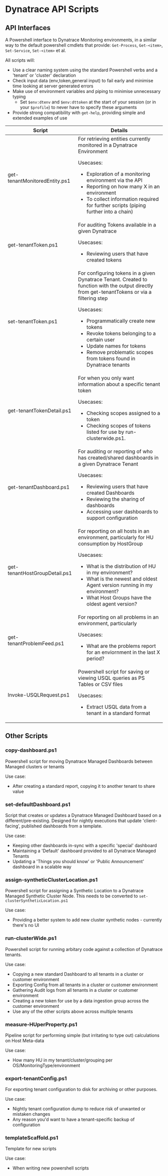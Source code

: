 # Dynatrace API Scripts

## API Interfaces

A Powershell interface to Dynatrace Monitoring environments, in a similar way to the default powershell cmdlets that provide: `Get-Process`, `Get-<item>`, `Set-Service`, `Set-<item>` et al.

All scripts will:

- Use a clear naming system using the standard Powershell verbs and a 'tenant' or 'cluster' declaration
- Check input data (env,token,general input) to fail early and minimise time looking at server generated errors
- Make use of environment variables and piping to minimise unnecessary typing
  - Set `$env:dtenv` and `$env:dttoken` at the start of your session (or in your `$profile`) to never have to specify these arguments
- Provide strong compatibility with `get-help`, providing simple and extended examples of use

| Script | Details |
| --- | --- |
| get-tenantMonitoredEntity.ps1 | For retrieving entities currently monitored in a Dynatrace Environment<p>Usecases:</p><ul><li>Exploration of a monitoring environment via the API</li><li>Reporting on how many X in an environment</li><li>To collect information required for further scripts (piping further into a chain)</li></ul>|
| get-tenantToken.ps1 | For auditing Tokens available in a given Dynatrace<p>Usecases:</p><ul><li>Reviewing users that have created tokens</li></ul> |
| set-tenantToken.ps1 | For configuring tokens in a given Dynatrace Tenant. Created to function with the output directly from get-tenantTokens or via a filtering step<p>Usecases:</p><ul><li>Programmatically create new tokens</li><li>Revoke tokens belonging to a certain user</li><li>Update names for tokens</li><li>Remove problematic scopes from tokens found in Dynatrace tenants</li></ul> |
| get-tenantTokenDetail.ps1 | For when you only want information about a specific tenant token<p>Usecases:</p><ul><li>Checking scopes assigned to a token</li><li>Checking scopes of tokens listed for use by run-clusterwide.ps1.</li></ul> |
| get-tenantDashboard.ps1 | For auditing or reporting of who has created/shared dashboards in a given Dynatrace Tenant<p>Usecases:</p><ul><li>Reviewing users that have created Dashboards</li><li>Reviewing the sharing of dashboards</li><li>Accessing user dashboards to support configuration</li></ul> |
| get-tenantHostGroupDetail.ps1 |For reporting on all hosts in an environment, particularly for HU consumption by HostGroup<p>Usecases:</p><ul><li>What is the distribution of HU in my environment?</li><li>What is the newest and oldest Agent version running in my environment?</li><li>What Host Groups have the oldest agent version?</li></ul>|
| get-tenantProblemFeed.ps1|For reporting on all problems in an environment, particularly<p>Usecases:</p><ul><li>What are the problems report for an enviornment in the last X period?</li></ul>|
| Invoke-USQLRequest.ps1 |Powershell script for saving or viewing USQL queries as PS Tables or CSV files<p>Usecases:</p><ul><li>Extract USQL data from a tenant in a standard format</li></ul> |


## Other Scripts

### copy-dashboard.ps1

Powershell script for moving Dynatrace Managed Dashboards between Managed clusters or tenants

Use case:

- After creating a standard report, copying it to another tenant to share value

### set-defaultDashboard.ps1

Script that creates or updates a Dynatrace Managed Dashboard based on a different/pre-existing. 
Designed for nightly executions that update 'client-facing', published dashboards from a template.

Use case: 
- Keeping other dashboards in-sync with a specific 'special' dashboard
- Maintaining a 'Default' dashboard provided to all Dynatrace Managed Tenants
- Updating a 'Things you should know' or 'Public Announcement' dashboard in a scalable way 

### assign-syntheticClusterLocation.ps1

Powershell script for assigning a Synthetic Location to a Dynatrace Managed Synthetic Cluster Node.
This needs to be converted to `set-clusterSyntheticLocation.ps1`

Use case:

- Providing a better system to add new cluster synthetic nodes - currently there's no UI

### run-clusterWide.ps1

Powershell script for running arbitary code against a collection of Dynatrace tenants.

Use case:

- Copying a new standard Dashboard to all tenants in a cluster or customer environment
- Exporting Config from all tenants in a cluster or customer environment
- Gathering Audit logs from all tenants in a cluster or customer environment
- Creating a new token for use by a data ingestion group across the customer environment
- Use any of the other scripts above across multiple tenants

### measure-HUperProperty.ps1

Pipeline script for performing simple (but irritating to type out) calculations on Host Meta-data

Use case:

- How many HU in my tenant/cluster/grouping per OS/MonitoringType/environment

### export-tenantConfig.ps1

For exporting tenant configuration to disk for archiving or other purposes.

Use case:

- Nightly tenant configuration dump to reduce risk of unwanted or mistaken changes
- Any reason you'd want to have a tenant-specific backup of configuration

### templateScaffold.ps1

Template for new scripts

Use case:

- When writing new powershell scripts